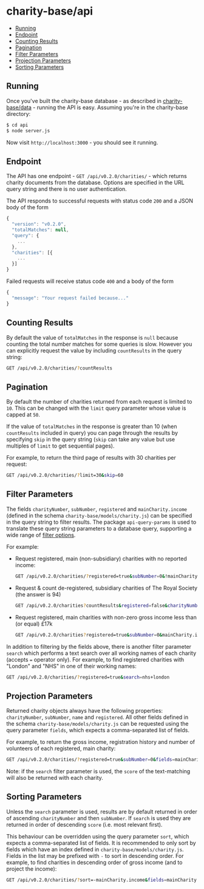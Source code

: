 # charity-base/api
- [Running](#running)
- [Endpoint](#endpoint)
- [Counting Results](#counting-results)
- [Pagination](#pagination)
- [Filter Parameters](#filter-parameters)
- [Projection Parameters](#projection-parameters)
- [Sorting Parameters](#sorting-parameters)

## Running
Once you've built the charity-base database - as described in [charity-base/data](https://github.com/tithebarn/charity-base/tree/master/data) - running the API is easy. Assuming you're in the charity-base directory:
```bash
$ cd api
$ node server.js
```
Now visit `http://localhost:3000` - you should see it running.

## Endpoint
The API has one endpoint - `GET /api/v0.2.0/charities/` - which returns charity documents from the database. Options are specified in the URL query string and there is no user authentication.

The API responds to successful requests with status code `200` and a JSON body of the form
```javascript
{
  "version": "v0.2.0",
  "totalMatches": null,
  "query": {
    ...
  },
  "charities": [{
    ...
  }]
}
```

Failed requests will receive status code `400` and a body of the form
```javascript
{
  "message": "Your request failed because..."
}
```


## Counting Results
By default the value of `totalMatches` in the response is `null` because counting the total number matches for some queries is slow.  However you can explicitly request the value by including `countResults` in the query string:
```bash
GET /api/v0.2.0/charities/?countResults
```

## Pagination
By default the number of charities returned from each request is limited to `10`.  This can be changed with the `limit` query parameter whose value is capped at `50`.

If the value of `totalMatches` in the response is greater than 10 (when `countResults` included in query) you can page through the results by specifying `skip` in the query string (`skip` can take any value but use multiples of `limit` to get sequential pages).

For example, to return the third page of results with 30 charities per request:
```bash
GET /api/v0.2.0/charities/?limit=30&skip=60
```

## Filter Parameters
The fields `charityNumber`, `subNumber`, `registered` and `mainCharity.income` (defined in the schema `charity-base/models/charity.js`) can be specified in the query string to filter results.  The package `api-query-params` is used to translate these query string parameters to a database query, supporting a wide range of [filter options](https://github.com/loris/api-query-params#supported-features).

For example:
* Request registered, main (non-subsidiary) charities with no reported income:

    ```bash
    GET /api/v0.2.0/charities/?registered=true&subNumber=0&!mainCharity.income
    ```

* Request & count de-registered, subsidiary charities of The Royal Society (the answer is 94)

    ```bash
    GET /api/v0.2.0/charities?countResults&registered=false&charityNumber=207043&subNumber>0
    ```

* Request registered, main charities with non-zero gross income less than (or equal) £17k

    ```bash
    GET /api/v0.2.0/charities?registered=true&subNumber=0&mainCharity.income>0&mainCharity.income<=17000
    ```

In addition to filtering by the fields above, there is another filter parameter `search` which performs a text search over all working names of each charity (accepts `=` operator only).  For example, to find registered charities with "London" and "NHS" in one of their working names:
```bash
GET /api/v0.2.0/charities/?registered=true&search=nhs+london
```

## Projection Parameters
Returned charity objects always have the following properties: `charityNumber`, `subNumber`, `name` and `registered`.  All other fields defined in the schema `charity-base/models/charity.js` can be requested using the query parameter `fields`, which expects a comma-separated list of fields.

For example, to return the gross income, registration history and number of volunteers of each registered, main charity:
```bash
GET /api/v0.2.0/charities/?registered=true&subNumber=0&fields=mainCharity.income,registration,beta.people.volunteers
```

Note: if the `search` filter parameter is used, the `score` of the text-matching will also be returned with each charity.

## Sorting Parameters
Unless the `search` parameter is used, results are by default returned in order of ascending `charityNumber` and then `subNumber`.  If `search` is used they are returned in order of descending `score` (i.e. most relevant first).

This behaviour can be overridden using the query parameter `sort`, which expects a comma-separated list of fields.  It is recommended to only sort by fields which have an index defined in `charity-base/models/charity.js`.  Fields in the list may be prefixed with `-` to sort in descending order.  For example, to find charities in descending order of gross income (and to project the income):
```bash
GET /api/v0.2.0/charities/?sort=-mainCharity.income&fields=mainCharity.income
```
